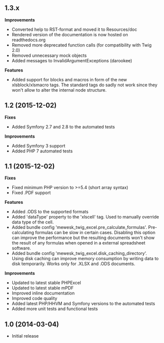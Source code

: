 ## 1.3.x

**Improvements**

 * Converted help to RST-format and moved it to Resources/doc
 * Rendered version of the documentation is now hosted on readthedocs.org
 * Removed more deprecated function calls (for compatibility with Twig 2.0)
 * Removed unnecessary mock objects
 * Added messages to InvalidArgumentExceptions (darookee)
  
**Features**

 * Added support for blocks and macros in form of the new xlsblock/xlsmacro tags. The standard tags do sadly not work since they won't allow to alter the internal node structure.

## 1.2 (2015-12-02)

**Fixes**

 * Added Symfony 2.7 and 2.8 to the automated tests

**Improvements**

 * Added Symfony 3 support
 * Added PHP 7 automated tests

## 1.1 (2015-12-02)

**Fixes**

 * Fixed minimum PHP version to >=5.4 (short array syntax)
 * Fixed .PDF support
  
**Features**

 * Added .ODS to the supported formats
 * Added 'dataType' property to the 'xlscell' tag. Used to manually override data type of the cell.
 * Added bundle config 'mewesk_twig_excel.pre_calculate_formulas'. Pre-calculating formulas can be slow in certain cases. Disabling this option can improve the performance but the resulting documents won't show the result of any formulas when opened in a external spreadsheet software.
 * Added bundle config 'mewesk_twig_excel.disk_caching_directory'. Using disk caching can improve memory consumption by writing data to disk temporarily. Works only for .XLSX and .ODS documents.

**Improvements**

 * Updated to latest stable PHPExcel
 * Updated to latest stable mPDF
 * Improved inline documentation
 * Improved code quality
 * Added latest PHP/HHVM and Symfony versions to the automated tests
 * Added more unit tests and functional tests

## 1.0 (2014-03-04)

 * Initial release
